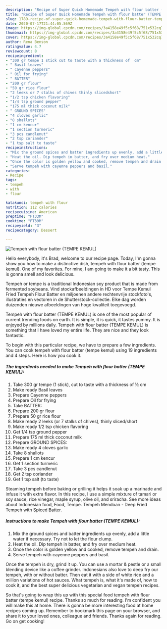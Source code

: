 ```yaml
---
description: "Recipe of Super Quick Homemade Tempeh with flour batter (TEMPE KEMUL)"
title: "Recipe of Super Quick Homemade Tempeh with flour batter (TEMPE KEMUL)"
slug: 1789-recipe-of-super-quick-homemade-tempeh-with-flour-batter-tempe-kemul
date: 2020-07-17T21:44:05.569Z
image: https://img-global.cpcdn.com/recipes/3a4158e49f5c5f68/751x532cq70/tempeh-with-flour-batter-tempe-kemul-recipe-main-photo.jpg
thumbnail: https://img-global.cpcdn.com/recipes/3a4158e49f5c5f68/751x532cq70/tempeh-with-flour-batter-tempe-kemul-recipe-main-photo.jpg
cover: https://img-global.cpcdn.com/recipes/3a4158e49f5c5f68/751x532cq70/tempeh-with-flour-batter-tempe-kemul-recipe-main-photo.jpg
author: Rena Benson
ratingvalue: 4.7
reviewcount: 8
recipeingredient:
- "300 gr tempe 1 stick cut to taste with a thickness of  cm"
- " Basil leaves"
- " Cayenne peppers"
- " Oil for frying"
- " BATTER"
- "200 gr flour"
- "50 gr rice flour"
- "2 leeks or 7 stalks of chives thinly slicedshort"
- "1/2 tsp chicken flavoring"
- "1/4 tsp ground pepper"
- "175 ml thick coconut milk"
- " GROUND SPICES"
- "4 cloves garlic"
- "8 shallots"
- "1 cm kencur"
- "1 section turmeric"
- "3 pcs candlenut"
- "2 tsp coriander"
- "1 tsp salt to taste"
recipeinstructions:
- "Mix the ground spices and batter ingredients up evenly, add a little water if necessary. Try not to let the flour clump."
- "Heat the oil. Dip tempeh in batter, and fry over medium heat."
- "Once the color is golden yellow and cooked, remove tempeh and drain."
- "Serve tempeh with cayenne peppers and basil."
categories:
- Recipe
tags:
- tempeh
- with
- flour

katakunci: tempeh with flour 
nutrition: 112 calories
recipecuisine: American
preptime: "PT33M"
cooktime: "PT39M"
recipeyield: "3"
recipecategory: Dessert

---
```



![Tempeh with flour batter (TEMPE KEMUL)](https://img-global.cpcdn.com/recipes/3a4158e49f5c5f68/751x532cq70/tempeh-with-flour-batter-tempe-kemul-recipe-main-photo.jpg)

Hello everybody, it's Brad, welcome to our recipe page. Today, I'm gonna show you how to make a distinctive dish, tempeh with flour batter (tempe kemul). One of my favorites. For mine, I am going to make it a bit tasty. This is gonna smell and look delicious.

Tempeh or tempe is a traditional Indonesian soy product that is made from fermented soybeans. Vind stockafbeeldingen in HD voor Tempe Kemul Fried Tempeh Flour Batter en miljoenen andere rechtenvrije stockfoto&#39;s, illustraties en vectoren in de Shutterstock-collectie. Elke dag worden duizenden nieuwe afbeeldingen van hoge kwaliteit toegevoegd.

Tempeh with flour batter (TEMPE KEMUL) is one of the most popular of current trending foods on earth. It is simple, it is quick, it tastes yummy. It is enjoyed by millions daily. Tempeh with flour batter (TEMPE KEMUL) is something that I have loved my entire life. They are nice and they look fantastic.


To begin with this particular recipe, we have to prepare a few ingredients. You can cook tempeh with flour batter (tempe kemul) using 19 ingredients and 4 steps. Here is how you cook it.

<!--inarticleads1-->

##### The ingredients needed to make Tempeh with flour batter (TEMPE KEMUL):

1. Take 300 gr tempe (1 stick), cut to taste with a thickness of ½ cm
1. Make ready  Basil leaves
1. Prepare  Cayenne peppers
1. Prepare  Oil for frying
1. Take  BATTER:
1. Prepare 200 gr flour
1. Prepare 50 gr rice flour
1. Make ready 2 leeks (or 7 stalks of chives), thinly sliced/short
1. Make ready 1/2 tsp chicken flavoring
1. Get 1/4 tsp ground pepper
1. Prepare 175 ml thick coconut milk
1. Prepare  GROUND SPICES:
1. Make ready 4 cloves garlic
1. Take 8 shallots
1. Prepare 1 cm kencur
1. Get 1 section turmeric
1. Take 3 pcs candlenut
1. Get 2 tsp coriander
1. Get 1 tsp salt (to taste)


Steaming tempeh before baking or grilling it helps it soak up a marinade and infuse it with extra flavor. In this recipe, I use a simple mixture of tamari or soy sauce, rice vinegar, maple syrup, olive oil, and sriracha. See more ideas about Indonesian food, Food, Tempe. Tempeh Mendoan - Deep Fried Tempeh with Spiced Batter. 

<!--inarticleads2-->

##### Instructions to make Tempeh with flour batter (TEMPE KEMUL):

1. Mix the ground spices and batter ingredients up evenly, add a little water if necessary. Try not to let the flour clump.
1. Heat the oil. Dip tempeh in batter, and fry over medium heat.
1. Once the color is golden yellow and cooked, remove tempeh and drain.
1. Serve tempeh with cayenne peppers and basil.


Once the tempeh is dry, grind it up. You can use a mortar &amp; pestle or a small blending device like a coffee grinder. Indonesians also love to deep fry our tempeh, with or without batter. Then eat it with a side of white rice and a million variations of hot sauces. What tempeh is, what it&#39;s made of, how to cook it, and the best super delicious vegetarian and vegan tempeh recipes. 

So that's going to wrap this up with this special food tempeh with flour batter (tempe kemul) recipe. Thanks so much for reading. I'm confident you will make this at home. There is gonna be more interesting food at home recipes coming up. Remember to bookmark this page on your browser, and share it to your loved ones, colleague and friends. Thanks again for reading. Go on get cooking!

